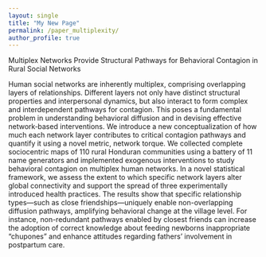 ```yaml
---
layout: single
title: "My New Page"
permalink: /paper_multiplexity/
author_profile: true
---
```

Multiplex Networks Provide Structural Pathways for Behavioral Contagion in Rural Social Networks

Human social networks are inherently multiplex, comprising overlapping layers of relationships. Different layers not only have distinct structural properties and interpersonal dynamics, but also interact to form complex and interdependent pathways for contagion. This poses a fundamental problem in understanding behavioral diffusion and in devising effective network‑based interventions. We introduce a new conceptualization of how much each network layer contributes to critical contagion pathways and quantify it using a novel metric, network torque. We collected complete sociocentric maps of 110 rural Honduran communities using a battery of 11 name generators and implemented exogenous interventions to study behavioral contagion on multiplex human networks. In a novel statistical framework, we assess the extent to which specific network layers alter global connectivity and support the spread of three experimentally introduced health practices. The results show that specific relationship types—such as close friendships—uniquely enable non-overlapping diffusion pathways, amplifying behavioral change at the village level. For instance, non-redundant pathways enabled by closest friends can increase the adoption of correct knowledge about feeding newborns inappropriate “chupones” and enhance attitudes regarding fathers’ involvement in postpartum care. 
